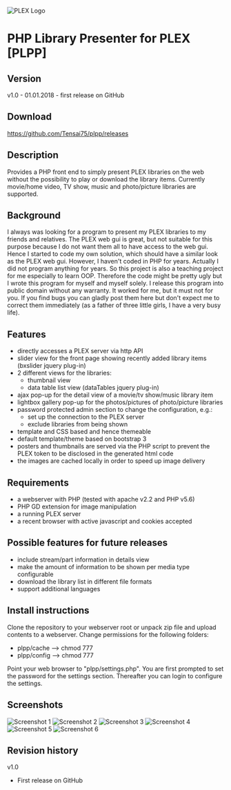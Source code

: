 ![PLEX Logo](https://github.com/Tensai75/plpp/raw/master/favicon.ico)

PHP Library Presenter for PLEX [PLPP]
=====================================

Version
-------

v1.0 - 01.01.2018 - first release on GitHub


Download
--------

https://github.com/Tensai75/plpp/releases


Description
-----------

Provides a PHP front end to simply present PLEX libraries on the web without the possibility to play or download the library items. Currently movie/home video, TV show, music and photo/picture libraries are supported.


Background
----------

I always was looking for a program to present my PLEX libraries to my friends and relatives. The PLEX web gui is great, but not suitable for this purpose because I do not want them all to have access to the web gui. Hence I started to code my own solution, which should have a similar look as the PLEX web gui.
However, I haven't coded in PHP for years. Actually I did not program anything for years. So this project is also a teaching project for me especially to learn OOP. Therefore the code might be pretty ugly but I wrote this program for myself and myself solely. I release this program into public domain without any warranty. It worked for me, but it must not for you.
If you find bugs you can gladly post them here but don't expect me to correct them immediately (as a father of three little girls, I have a very busy life).


Features
--------

 * directly accesses a PLEX server via http API
 * slider view for the front page showing recently added library items (bxslider jquery plug-in)
 * 2 different views for the libraries:
   * thumbnail view
   * data table list view (dataTables jquery plug-in)
 * ajax pop-up for the detail view of a movie/tv show/music library item
 * lightbox gallery pop-up for the photos/pictures of photo/picture libraries
 * password protected admin section to change the configuration, e.g.:
   * set up the connection to the PLEX server
   * exclude libraries from being shown
 * template and CSS based and hence themeable
 * default template/theme based on bootstrap 3
 * posters and thumbnails are served via the PHP script to prevent the PLEX token to be disclosed in the generated html code
 * the images are cached locally in order to speed up image delivery


Requirements
------------

 * a webserver with PHP (tested with apache v2.2 and PHP v5.6)
 * PHP GD extension for image manipulation
 * a running PLEX server
 * a recent browser with active javascript and cookies accepted


Possible features for future releases
-------------------------------------

 * include stream/part information in details view
 * make the amount of information to be shown per media type configurable
 * download the library list in different file formats
 * support additional languages


Install instructions
--------------------

Clone the repository to your webserver root or unpack zip file and upload contents to a webserver.
Change permissions for the following folders:

 * plpp/cache --> chmod 777
 * plpp/config --> chmod 777

Point your web browser to "plpp/settings.php". You are first prompted to set the password for the settings section. Thereafter you can login to configure the settings.


Screenshots
-------------

![Screenshot 1](https://github.com/Tensai75/plpp/raw/master/screenshoots/plpp1.jpg)
![Screenshot 2](https://github.com/Tensai75/plpp/raw/master/screenshoots/plpp2.jpg)
![Screenshot 3](https://github.com/Tensai75/plpp/raw/master/screenshoots/plpp3.jpg)
![Screenshot 4](https://github.com/Tensai75/plpp/raw/master/screenshoots/plpp4.jpg)
![Screenshot 5](https://github.com/Tensai75/plpp/raw/master/screenshoots/plpp5.jpg)
![Screenshot 6](https://github.com/Tensai75/plpp/raw/master/screenshoots/plpp6.jpg)


Revision history
----------------

v1.0

 * First release on GitHub
